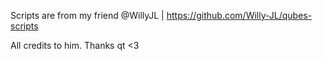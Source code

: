 Scripts are from my friend @WillyJL | https://github.com/Willy-JL/qubes-scripts

All credits to him. Thanks qt <3
